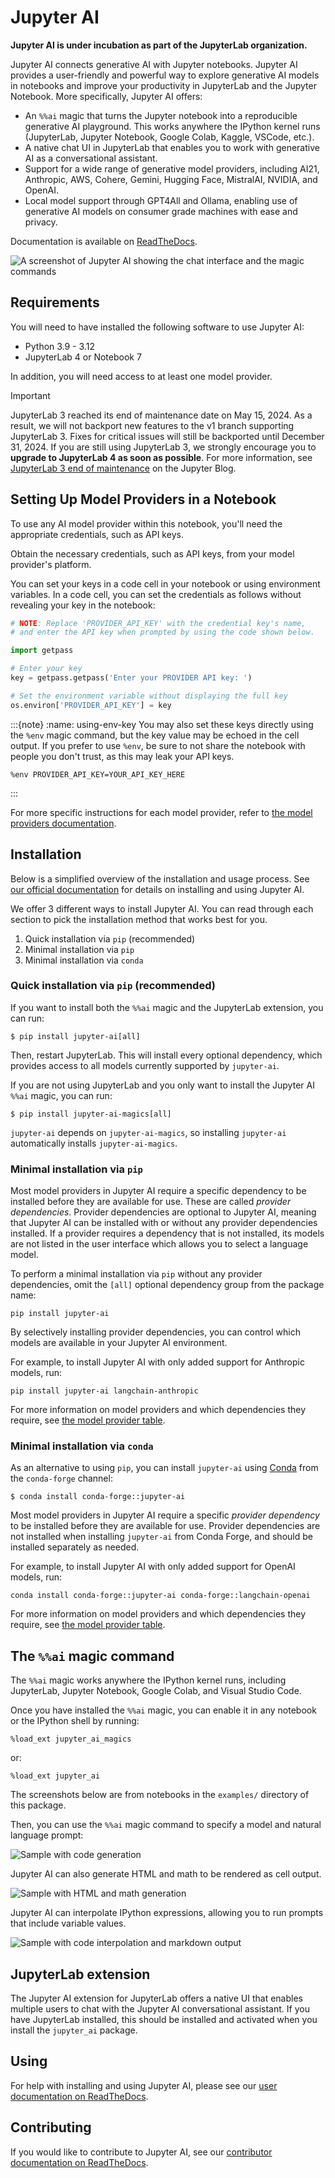 # Jupyter AI

**Jupyter AI is under incubation as part of the JupyterLab organization.**

Jupyter AI connects generative AI with Jupyter notebooks. Jupyter AI provides a user-friendly
and powerful way to explore generative AI models in notebooks and improve your productivity
in JupyterLab and the Jupyter Notebook. More specifically, Jupyter AI offers:

* An `%%ai` magic that turns the Jupyter notebook into a reproducible generative AI playground.
  This works anywhere the IPython kernel runs (JupyterLab, Jupyter Notebook, Google Colab, Kaggle, VSCode, etc.).
* A native chat UI in JupyterLab that enables you to work with generative AI as a conversational assistant.
* Support for a wide range of generative model providers, including AI21, Anthropic, AWS, Cohere,
  Gemini, Hugging Face, MistralAI, NVIDIA, and OpenAI.
* Local model support through GPT4All and Ollama, enabling use of generative AI models on consumer grade machines
  with ease and privacy.

Documentation is available on [ReadTheDocs](https://jupyter-ai.readthedocs.io/en/latest/).

![A screenshot of Jupyter AI showing the chat interface and the magic commands](docs/source/_static/jupyter-ai-screenshot.png)

## Requirements

You will need to have installed the following software to use Jupyter AI:

- Python 3.9 - 3.12
- JupyterLab 4 or Notebook 7

In addition, you will need access to at least one model provider.

> [!IMPORTANT]
> JupyterLab 3 reached its end of maintenance date on May 15, 2024. As a result, we will not backport new features to the v1 branch supporting JupyterLab 3. Fixes for critical issues will still be backported until December 31, 2024. If you are still using JupyterLab 3, we strongly encourage you to **upgrade to JupyterLab 4 as soon as possible**. For more information, see [JupyterLab 3 end of maintenance](https://blog.jupyter.org/jupyterlab-3-end-of-maintenance-879778927db2) on the Jupyter Blog.

## Setting Up Model Providers in a Notebook

To use any AI model provider within this notebook, you'll need the appropriate credentials, such as API keys.

Obtain the necessary credentials, such as API keys, from your model provider's platform.

You can set your keys in a code cell in your notebook or using environment variables.
In a code cell, you can set the credentials as follows without revealing your key in the notebook:

```python
# NOTE: Replace 'PROVIDER_API_KEY' with the credential key's name,
# and enter the API key when prompted by using the code shown below.

import getpass

# Enter your key
key = getpass.getpass('Enter your PROVIDER API key: ')

# Set the environment variable without displaying the full key
os.environ['PROVIDER_API_KEY'] = key
```

:::{note}
:name: using-env-key
You may also set these keys directly using the `%env` magic command, but the key value may be echoed in the cell output. If you prefer to use `%env`, be sure to not share the notebook with people you don't trust, as this may leak your API keys.
```
%env PROVIDER_API_KEY=YOUR_API_KEY_HERE
```
:::

For more specific instructions for each model provider, refer to [the model providers documentation](https://jupyter-ai.readthedocs.io/en/latest/users/index.html#model-providers).

## Installation

Below is a simplified overview of the installation and usage process.
See [our official documentation](https://jupyter-ai.readthedocs.io/en/latest/users/index.html)
for details on installing and using Jupyter AI.

We offer 3 different ways to install Jupyter AI. You can read through each
section to pick the installation method that works best for you.

1. Quick installation via `pip` (recommended)
2. Minimal installation via `pip`
3. Minimal installation via `conda`

### Quick installation via `pip` (recommended)

If you want to install both the `%%ai` magic and the JupyterLab extension, you can run:

    $ pip install jupyter-ai[all]

Then, restart JupyterLab. This will install every optional dependency, which
provides access to all models currently supported by `jupyter-ai`.

If you are not using JupyterLab and you only want to install the Jupyter AI
`%%ai` magic, you can run:

    $ pip install jupyter-ai-magics[all]

`jupyter-ai` depends on `jupyter-ai-magics`, so installing `jupyter-ai`
automatically installs `jupyter-ai-magics`.

### Minimal installation via `pip`

Most model providers in Jupyter AI require a specific dependency to be installed
before they are available for use. These are called _provider dependencies_.
Provider dependencies are optional to Jupyter AI, meaning that Jupyter AI can be
installed with or without any provider dependencies installed. If a provider
requires a dependency that is not installed, its models are not listed in the
user interface which allows you to select a language model.

To perform a minimal installation via `pip` without any provider dependencies,
omit the `[all]` optional dependency group from the package name:

```
pip install jupyter-ai
```

By selectively installing provider dependencies, you can control which models
are available in your Jupyter AI environment.

For example, to install Jupyter AI with only added support for Anthropic models, run:

```
pip install jupyter-ai langchain-anthropic
```

For more information on model providers and which dependencies they require, see
[the model provider table](https://jupyter-ai.readthedocs.io/en/latest/users/index.html#model-providers).

### Minimal installation via `conda`

As an alternative to using `pip`, you can install `jupyter-ai` using
[Conda](https://conda.io/projects/conda/en/latest/user-guide/install/index.html)
from the `conda-forge` channel:

    $ conda install conda-forge::jupyter-ai

Most model providers in Jupyter AI require a specific _provider dependency_ to
be installed before they are available for use. Provider dependencies are
not installed when installing `jupyter-ai` from Conda Forge, and should be
installed separately as needed.

For example, to install Jupyter AI with only added support for OpenAI models, run:

```
conda install conda-forge::jupyter-ai conda-forge::langchain-openai
```

For more information on model providers and which dependencies they require, see
[the model provider table](https://jupyter-ai.readthedocs.io/en/latest/users/index.html#model-providers).

## The `%%ai` magic command

The `%%ai` magic works anywhere the IPython kernel runs, including JupyterLab, Jupyter Notebook, Google Colab, and Visual Studio Code.

Once you have installed the `%%ai` magic, you can enable it in any notebook or the IPython shell by running:

    %load_ext jupyter_ai_magics

or:

    %load_ext jupyter_ai

The screenshots below are from notebooks in the `examples/` directory of this package.

Then, you can use the `%%ai` magic command to specify a model and natural language prompt:

![Sample with code generation](./docs/source/_static/sample-code.png)

Jupyter AI can also generate HTML and math to be rendered as cell output.

![Sample with HTML and math generation](./docs/source/_static/sample-html-math.png)

Jupyter AI can interpolate IPython expressions, allowing you to run prompts
that include variable values.

![Sample with code interpolation and markdown output](./docs/source/_static/sample-markdown.png)

## JupyterLab extension

The Jupyter AI extension for JupyterLab offers a native UI that enables multiple users
to chat with the Jupyter AI conversational assistant. If you have JupyterLab installed,
this should be installed and activated when you install the `jupyter_ai` package.

## Using

For help with installing and using Jupyter AI, please see our
[user documentation on ReadTheDocs](https://jupyter-ai.readthedocs.io/en/latest/users/index.html).

## Contributing

If you would like to contribute to Jupyter AI, see our
[contributor documentation on ReadTheDocs](https://jupyter-ai.readthedocs.io/en/latest/contributors/index.html).
